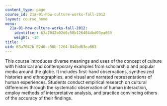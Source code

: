 ```yaml
---
content_type: page
course_id: 21a-01-how-culture-works-fall-2012
layout: course_home
menu:
  21a-01-how-culture-works-fall-2012:
    identifier: 63a7042b02d6c58b126484dbd03ea663
    weight: -10
title: ''
uid: 63a7042b-02d6-c58b-1264-84dbd03ea663
---
```

This course introduces diverse meanings and uses of the concept of culture with historical and contemporary examples from scholarship and popular media around the globe. It includes first-hand observations, synthesized histories and ethnographies, and visual and narrated representations of human experiences. Students conduct empirical research on cultural differences through the systematic observation of human interaction, employ methods of interpretative analysis, and practice convincing others of the accuracy of their findings.
